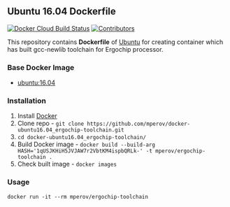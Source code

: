 ## Ubuntu 16.04 Dockerfile

[![Docker Cloud Build Status](https://img.shields.io/docker/cloud/build/mperov/ergochip-toolchain)](https://hub.docker.com/r/mperov/ergochip-toolchain/builds)
[![Contributors](https://img.shields.io/github/contributors/mperov/docker-ubuntu16.04_ergochip-toolchain?label=Contributors)](https://github.com/mperov/docker-ubuntu16.04_ergochip-toolchain/graphs/contributors)

This repository contains **Dockerfile** of [Ubuntu](http://www.ubuntu.com/) for creating container which has built gcc-newlib toolchain for Ergochip processor.

### Base Docker Image

* [ubuntu:16.04](https://hub.docker.com/_/ubuntu)

### Installation

1. Install [Docker](https://www.docker.com/)
2. Clone repo - `git clone https://github.com/mperov/docker-ubuntu16.04_ergochip-toolchain.git`
3. `cd docker-ubuntu16.04_ergochip-toolchain/`
4. Build Docker image - `docker build --build-arg HASH='1qUSJKHiH5JVJAW7r2VbtKM4ispbQRLk-' -t mperov/ergochip-toolchain .`
5. Check built image - `docker images`

### Usage

    docker run -it --rm mperov/ergochip-toolchain
